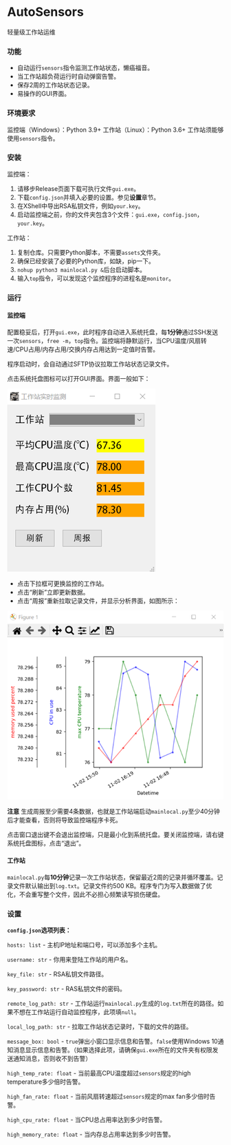 # AutoSensors

轻量级工作站运维

### 功能

- 自动运行`sensors`指令监测工作站状态，懒癌福音。
- 当工作站超负荷运行时自动弹窗告警。
- 保存2周的工作站状态记录。
- 易操作的GUI界面。

### 环境要求

监控端（Windows）：Python 3.9+
工作站（Linux）：Python 3.6+
工作站须能够使用`sensors`指令。

### 安装

监控端：
1. 请移步Release页面下载可执行文件`gui.exe`。
2. 下载`config.json`并填入必要的设置。参见**设置**章节。
3. 在XShell中导出RSA私钥文件，例如`your.key`。
4. 启动监控端之前，你的文件夹包含3个文件：`gui.exe`，`config.json`，`your.key`。

工作站：
1. 复制仓库。只需要Python脚本，不需要`assets`文件夹。
2. 确保已经安装了必要的Python库，如缺，pip一下。
3. `nohup python3 mainlocal.py &`后台启动脚本。
4. 输入`top`指令，可以发现这个监控程序的进程名是`monitor`。

### 运行

#### 监控端

配置稳妥后，打开`gui.exe`，此时程序自动进入系统托盘，每**1分钟**通过SSH发送一次`sensors`，`free -m`，`top`指令。监控端将静默运行，当CPU温度/风扇转速/CPU占用/内存占用/交换内存占用达到一定值时告警。

程序启动时，会自动通过SFTP协议拉取工作站状态记录文件。

点击系统托盘图标可以打开GUI界面。界面一般如下：

![图片](readme_img/1.png)

- 点击下拉框可更换监控的工作站。
- 点击“刷新”立即更新数据。
- 点击“周报”重新拉取记录文件，并显示分析界面，如图所示：

![图片](readme_img/2.png)

**注意** 生成周报至少需要4条数据，也就是工作站端启动`mainlocal.py`至少40分钟后才能查看，否则将导致监控端程序卡死。

点击窗口退出键不会退出监控端，只是最小化到系统托盘。要关闭监控端，请右键系统托盘图标，点击“退出”。

#### 工作站

`mainlocal.py`每**10分钟**记录一次工作站状态，保留最近2周的记录并循环覆盖。记录文件默认输出到`log.txt`。记录文件约500 KB。程序专门为写入数据做了优化，不会重写整个文件，因此不必担心频繁读写损伤硬盘。

### 设置

**`config.json`选项列表：**

`hosts: list` - 主机IP地址和端口号，可以添加多个主机。

`username: str` - 你用来登陆工作站的用户名。

`key_file: str` - RSA私钥文件路径。

`key_password: str` - RAS私钥文件的密码。

`remote_log_path: str` - 工作站运行`mainlocal.py`生成的`log.txt`所在的路径。如果不想在工作站运行自动监控程序，此项填`null`。

`local_log_path: str` - 拉取工作站状态记录时，下载的文件的路径。

`message_box: bool` - `true`弹出小窗口显示信息和告警。`false`使用Windows 10通知消息显示信息和告警。（如果选择此项，请确保`gui.exe`所在的文件夹有权限发送通知消息，否则收不到告警）

`high_temp_rate: float` - 当前最高CPU温度超过`sensors`规定的high temperature多少倍时告警。

`high_fan_rate: float` - 当前风扇转速超过`sensors`规定的max fan多少倍时告警。

`high_cpu_rate: float` - 当CPU总占用率达到多少时告警。

`high_memory_rate: float` - 当内存总占用率达到多少时告警。

